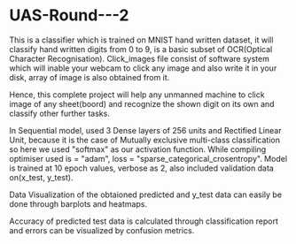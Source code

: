 # UAS-Round---2
This is a classifier which is trained on MNIST hand written dataset, it will classify hand written digits from 0 to 9, is a basic subset of OCR(Optical Character Recognisation).
Click_images file consist of software system which will inable your webcam to click any image and also write it in your disk, array of image is also obtained from it.

Hence, this complete project will help any unmanned machine to click image of any sheet(boord) and recognize the shown digit on its own and classify other further tasks.

In Sequential model, used 3 Dense layers of 256 units and Rectified Linear Unit, because it is the case of Mutually exclusive multi-class classification so here we used "softmax"
as our activation function. While compiling optimiser used is = "adam", loss = "sparse_categorical_crosentropy". Model is trained at 10 epoch values, verbose as 2, also included validation data on(x_test, y_test).

Data Visualization of the obtaioned predicted and y_test data can easily be done through barplots and heatmaps.

Accuracy of predicted test data is calculated through classification report  and errors can be visualized by confusion metrics.
